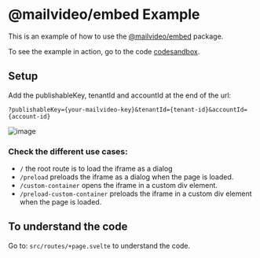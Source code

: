# @mailvideo/embed Example

This is an example of how to use the [@mailvideo/embed](https://www.npmjs.com/package/@mailvideo/embed) package.

To see the example in action, go to the code [codesandbox](https://codesandbox.io/p/github/Onboardr/mailvideo-embed-example/master?file=%2FREADME.md&workspace=%257B%2522activeFileId%2522%253A%2522clfrmaaff0002g0hxbc8z7h7h%2522%252C%2522openFiles%2522%253A%255B%2522%252FREADME.md%2522%255D%252C%2522sidebarPanel%2522%253A%2522EXPLORER%2522%252C%2522gitSidebarPanel%2522%253A%2522COMMIT%2522%252C%2522spaces%2522%253A%257B%2522clfrmabvm0015356i75c4r21w%2522%253A%257B%2522key%2522%253A%2522clfrmabvm0015356i75c4r21w%2522%252C%2522name%2522%253A%2522Default%2522%252C%2522devtools%2522%253A%255B%257B%2522type%2522%253A%2522PREVIEW%2522%252C%2522taskId%2522%253A%2522dev%2522%252C%2522port%2522%253A5173%252C%2522key%2522%253A%2522clfrmah3w0078356ikppdvp7r%2522%252C%2522isMinimized%2522%253Afalse%257D%252C%257B%2522type%2522%253A%2522TASK_LOG%2522%252C%2522taskId%2522%253A%2522dev%2522%252C%2522key%2522%253A%2522clfrmafnd004n356ihigr96sy%2522%252C%2522isMinimized%2522%253Atrue%257D%255D%257D%257D%252C%2522currentSpace%2522%253A%2522clfrmabvm0015356i75c4r21w%2522%252C%2522spacesOrder%2522%253A%255B%2522clfrmabvm0015356i75c4r21w%2522%255D%252C%2522hideCodeEditor%2522%253Afalse%257D).

## Setup

Add the publishableKey, tenantId and accountId at the end of the url:

```
?publishableKey={your-mailvideo-key}&tenantId={tenant-id}&accountId={account-id}
```
![image](https://user-images.githubusercontent.com/81168925/228109783-f5397e5c-3c2c-4862-9f3d-41801fb96ef9.png)


### Check the different use cases:

-   `/` the root route is to load the iframe as a dialog
-   `/preload` preloads the iframe as a dialog when the page is loaded.
-   `/custom-container` opens the iframe in a custom div element.
-   `/preload-custom-container` preloads the iframe in a custom div element when the page is loaded.

## To understand the code

Go to:
`src/routes/+page.svelte`
to understand the code.
